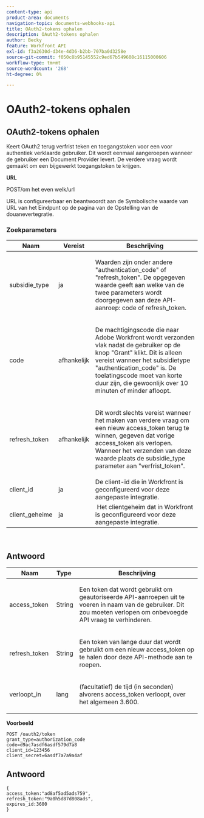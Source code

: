 ```yaml
---
content-type: api
product-area: documents
navigation-topic: documents-webhooks-api
title: OAuth2-tokens ophalen
description: OAuth2-tokens ophalen
author: Becky
feature: Workfront API
exl-id: f3a2630d-d34e-4d36-b2bb-707ba0d3258e
source-git-commit: f050c8b95145552c9ed67b549608c16115000606
workflow-type: tm+mt
source-wordcount: '268'
ht-degree: 0%

---
```



# OAuth2-tokens ophalen

## OAuth2-tokens ophalen

Keert OAuth2 terug verfrist teken en toegangstoken voor een voor authentiek verklaarde gebruiker. Dit wordt eenmaal aangeroepen wanneer de gebruiker een Document Provider levert. De verdere vraag wordt gemaakt om een bijgewerkt toegangstoken te krijgen.

**URL**

POST/om het even welk/url

URL is configureerbaar en beantwoordt aan de Symbolische waarde van URL van het Eindpunt op de pagina van de Opstelling van de douanevertegratie.

### Zoekparameters

<table style="table-layout:auto">
 <col>
 <col>
 <col>
 <thead>
  <tr>
   <th>Naam</th>
   <th>Vereist</th>
   <th>Beschrijving</th>
  </tr>
 </thead>
 <tbody>
  <tr>
   <td>subsidie_type</td>
   <td>ja</td>
   <td><p>Waarden zijn onder andere "authentication_code" of "refresh_token". De opgegeven waarde geeft aan welke van de twee parameters wordt doorgegeven aan deze API-aanroep: code of refresh_token.</p></td>
  </tr>
  <tr>
   <td>code</td>
   <td>afhankelijk</td>
   <td><p>De machtigingscode die naar Adobe Workfront wordt verzonden vlak nadat de gebruiker op de knop "Grant" klikt. Dit is alleen vereist wanneer het subsidietype "authentication_code" is. De toelatingscode moet van korte duur zijn, die gewoonlijk over 10 minuten of minder afloopt.</p></td>
  </tr>
  <tr>
   <td>refresh_token</td>
   <td>afhankelijk</td>
   <td><p>Dit wordt slechts vereist wanneer het maken van verdere vraag om een nieuw access_token terug te winnen, gegeven dat vorige access_token als verlopen. Wanneer het verzenden van deze waarde plaats de subsidie_type parameter aan "verfrist_token".</p></td>
  </tr>
  <tr>
   <td>client_id</td>
   <td>ja</td>
   <td>De client-id die in Workfront is geconfigureerd voor deze aangepaste integratie.</td>
  </tr>
  <tr>
   <td>client_geheime</td>
   <td>ja</td>
   <td> Het clientgeheim dat in Workfront is geconfigureerd voor deze aangepaste integratie.</td>
  </tr>
 </tbody>
</table>

 

## Antwoord

<table style="table-layout:auto">
 <col>
 <col>
 <col>
 <thead>
  <tr>
   <th>Naam</th>
   <th>Type </th>
   <th>Beschrijving</th>
  </tr>
 </thead>
 <tbody>
  <tr>
   <td>access_token </td>
   <td>String</td>
   <td><p>Een token dat wordt gebruikt om geautoriseerde API-aanroepen uit te voeren in naam van de gebruiker. Dit zou moeten verlopen om onbevoegde API vraag te verhinderen.</p></td>
  </tr>
  <tr>
   <td>refresh_token </td>
   <td>String</td>
   <td><p>Een token van lange duur dat wordt gebruikt om een nieuw access_token op te halen door deze API-methode aan te roepen.</p></td>
  </tr>
  <tr>
   <td>verloopt_in </td>
   <td>lang</td>
   <td><p>(facultatief) de tijd (in seconden) alvorens access_token verloopt, over het algemeen 3.600.</p></td>
  </tr>
 </tbody>
</table>

**Voorbeeld**

```
POST /oauth2/token
grant_type=authorization_code
code=d9ac7asdf6asdf579d7a8
client_id=123456
client_secret=6asdf7a7a9a4af
```

## Antwoord

```
{
access_token:"ad8af5ad5ads759",
refresh_token:"9a0h5d87d808ads",
expires_id:3600
}
```
